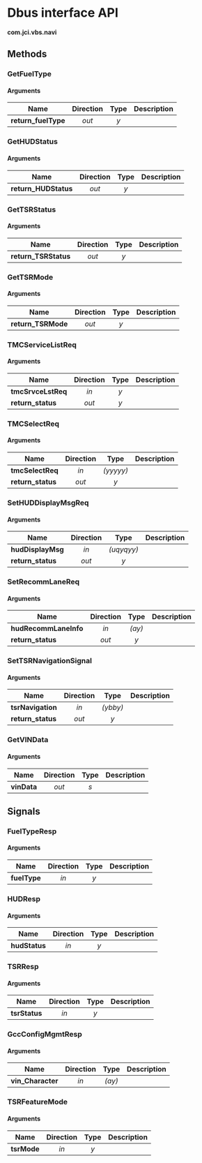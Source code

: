 
# Dbus interface API

**com.jci.vbs.navi**


## Methods

### GetFuelType



#### Arguments

| Name | Direction | Type | Description |
| --- | :---: | :---: | --- |
| **return\_fuelType** | *out* | *y* |  |


### GetHUDStatus



#### Arguments

| Name | Direction | Type | Description |
| --- | :---: | :---: | --- |
| **return\_HUDStatus** | *out* | *y* |  |


### GetTSRStatus



#### Arguments

| Name | Direction | Type | Description |
| --- | :---: | :---: | --- |
| **return\_TSRStatus** | *out* | *y* |  |


### GetTSRMode



#### Arguments

| Name | Direction | Type | Description |
| --- | :---: | :---: | --- |
| **return\_TSRMode** | *out* | *y* |  |


### TMCServiceListReq



#### Arguments

| Name | Direction | Type | Description |
| --- | :---: | :---: | --- |
| **tmcSrvceLstReq** | *in* | *y* |  |
| **return\_status** | *out* | *y* |  |


### TMCSelectReq



#### Arguments

| Name | Direction | Type | Description |
| --- | :---: | :---: | --- |
| **tmcSelectReq** | *in* | *(yyyyy)* |  |
| **return\_status** | *out* | *y* |  |


### SetHUDDisplayMsgReq



#### Arguments

| Name | Direction | Type | Description |
| --- | :---: | :---: | --- |
| **hudDisplayMsg** | *in* | *(uqyqyy)* |  |
| **return\_status** | *out* | *y* |  |


### SetRecommLaneReq



#### Arguments

| Name | Direction | Type | Description |
| --- | :---: | :---: | --- |
| **hudRecommLaneInfo** | *in* | *(ay)* |  |
| **return\_status** | *out* | *y* |  |


### SetTSRNavigationSignal



#### Arguments

| Name | Direction | Type | Description |
| --- | :---: | :---: | --- |
| **tsrNavigation** | *in* | *(ybby)* |  |
| **return\_status** | *out* | *y* |  |


### GetVINData



#### Arguments

| Name | Direction | Type | Description |
| --- | :---: | :---: | --- |
| **vinData** | *out* | *s* |  |



## Signals

### FuelTypeResp



#### Arguments

| Name | Direction | Type | Description |
| --- | :---: | :---: | --- |
| **fuelType** | *in* | *y* |  |


### HUDResp



#### Arguments

| Name | Direction | Type | Description |
| --- | :---: | :---: | --- |
| **hudStatus** | *in* | *y* |  |


### TSRResp



#### Arguments

| Name | Direction | Type | Description |
| --- | :---: | :---: | --- |
| **tsrStatus** | *in* | *y* |  |


### GccConfigMgmtResp



#### Arguments

| Name | Direction | Type | Description |
| --- | :---: | :---: | --- |
| **vin\_Character** | *in* | *(ay)* |  |


### TSRFeatureMode



#### Arguments

| Name | Direction | Type | Description |
| --- | :---: | :---: | --- |
| **tsrMode** | *in* | *y* |  |

